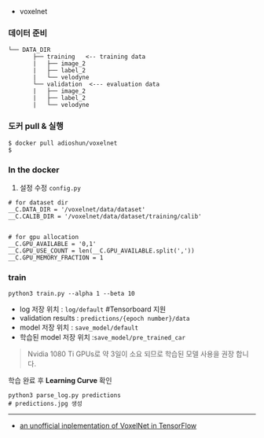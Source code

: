 




- voxelnet


### 데이터 준비 

```
└── DATA_DIR
       ├── training   <-- training data
       |   ├── image_2
       |   ├── label_2
       |   └── velodyne
       └── validation  <--- evaluation data
       |   ├── image_2
       |   ├── label_2
       |   └── velodyne
```

### 도커 pull & 실행 

```
$ docker pull adioshun/voxelnet
$ 
```


### In the docker 

1. 설정 수정 `config.py`

```
# for dataset dir
__C.DATA_DIR = '/voxelnet/data/dataset'
__C.CALIB_DIR = '/voxelnet/data/dataset/training/calib'


# for gpu allocation
__C.GPU_AVAILABLE = '0,1'
__C.GPU_USE_COUNT = len(__C.GPU_AVAILABLE.split(','))
__C.GPU_MEMORY_FRACTION = 1

```

### train 

```
python3 train.py --alpha 1 --beta 10
```

- log 저장 위치  : `log/default` #Tensorboard 지원 
- validation results : `predictions/{epoch number}/data`
- model 저장 위치 : `save_model/default`
- 학습된 model 저장 위치 :`save_model/pre_trained_car`

>  Nvidia 1080 Ti GPUs로 약 3일이 소요 되므로 학습된 모델 사용을 권장 합니다. 

학습 완료 후 **Learning Curve** 확인 
```
python3 parse_log.py predictions
# predictions.jpg 생성 
```




---

- [an unofficial inplementation of VoxelNet in TensorFlow](https://github.com/qianguih/voxelnet)